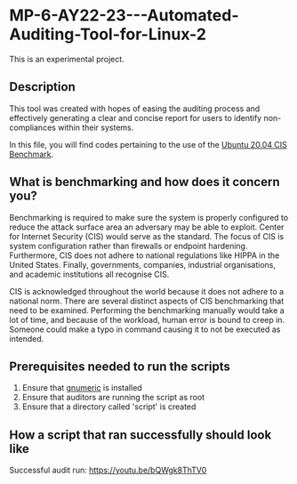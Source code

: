 # MP-6-AY22-23---Automated-Auditing-Tool-for-Linux-2
This is an experimental project. 

## Description 
This tool was created with hopes of easing the auditing process and effectively generating a clear and concise report for
users to identify non-compliances within their systems. 

In this file, you will find codes pertaining to the use of the [Ubuntu 20.04 CIS Benchmark](https://www.cisecurity.org/benchmark/ubuntu_linux). 

## What is benchmarking and how does it concern you? 
Benchmarking is required to make sure the system is properly configured to reduce the attack surface area an adversary may be able to exploit. Center for Internet Security (CIS) would serve as the standard. The focus of CIS is system configuration rather than firewalls or endpoint hardening. Furthermore, CIS does not adhere to national regulations like HIPPA in the United States. Finally, governments, companies, industrial organisations, and academic institutions all recognise CIS. 

CIS is acknowledged throughout the world because it does not adhere to a national norm. There are several distinct aspects of CIS benchmarking that need to be examined. Performing the benchmarking manually would take a lot of time, and because of the workload, human error is bound to creep in. Someone could make a typo in command causing it to not be executed as intended.

## Prerequisites needed to run the scripts
1. Ensure that [gnumeric](https://www.unixmen.com/install-gnumeric-1-12-23-on-ubuntu-15-04/) is installed 
2. Ensure that auditors are running the script as root 
3. Ensure that a directory called 'script' is created

## How a script that ran successfully should look like
Successful audit run: https://youtu.be/bQWgk8ThTV0
